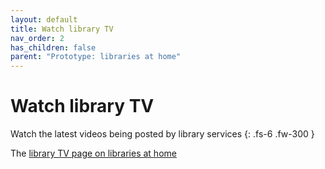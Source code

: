 ```yaml
---
layout: default
title: Watch library TV
nav_order: 2
has_children: false
parent: "Prototype: libraries at home"
---
```


# Watch library TV

Watch the latest videos being posted by library services
{: .fs-6 .fw-300 }

The [library TV page on libraries at home](https://www.librariesathome.co.uk/watch)

